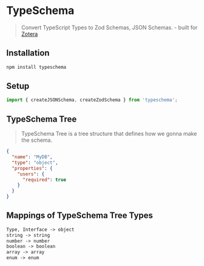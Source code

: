 # TypeSchema

> Convert TypeScript Types to Zod Schemas, JSON Schemas. - built for [Zotera](https://github.com/zotera/zotera)

## Installation

```bash
npm install typeschema
```

## Setup

```typescript
import { createJSONSchema, createZodSchema } from 'typeschema';
```

## TypeSchema Tree

> TypeSchema Tree is a tree structure that defines how we gonna make the schema.

```json
{
  "name": "MyDB",
  "type": "object",
  "properties": {
    "users": {
      "required": true
    }
  }
}
```

## Mappings of TypeSchema Tree Types

```md
Type, Interface -> object
string -> string
number -> number
boolean -> boolean
array -> array
enum -> enum

```
